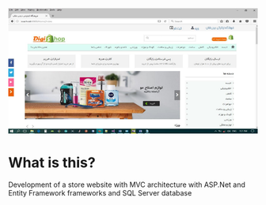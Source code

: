 ![alt text](https://github.com/alaeimo/Store/blob/master/demo.png)

# What is this?

Development of a store website with MVC architecture with ASP.Net and Entity Framework frameworks and SQL Server database
